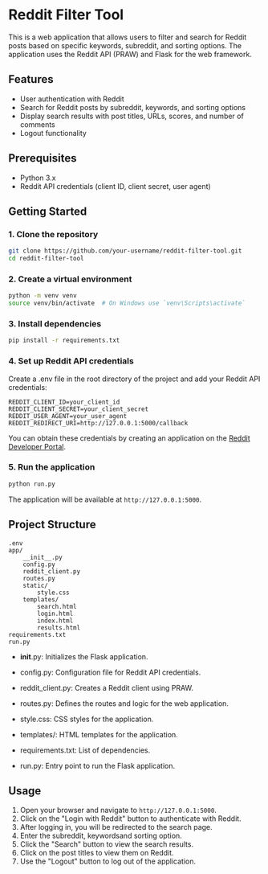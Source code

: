 # Reddit Filter Tool

This is a web application that allows users to filter and search for Reddit posts based on specific keywords, subreddit, and sorting options. The application uses the Reddit API (PRAW) and Flask for the web framework.

## Features

- User authentication with Reddit
- Search for Reddit posts by subreddit, keywords, and sorting options
- Display search results with post titles, URLs, scores, and number of comments
- Logout functionality

## Prerequisites

- Python 3.x
- Reddit API credentials (client ID, client secret, user agent)

## Getting Started

### 1. Clone the repository

```sh
git clone https://github.com/your-username/reddit-filter-tool.git
cd reddit-filter-tool
```

### 2. Create a virtual environment

```sh
python -m venv venv
source venv/bin/activate  # On Windows use `venv\Scripts\activate`
```

### 3. Install dependencies

```sh
pip install -r requirements.txt
```

### 4. Set up Reddit API credentials

Create a .env file in the root directory of the project and add your Reddit API credentials:

```
REDDIT_CLIENT_ID=your_client_id
REDDIT_CLIENT_SECRET=your_client_secret
REDDIT_USER_AGENT=your_user_agent
REDDIT_REDIRECT_URI=http://127.0.0.1:5000/callback
```

You can obtain these credentials by creating an application on the [Reddit Developer Portal](https://www.reddit.com/prefs/apps).

### 5. Run the application

```sh
python run.py
```

The application will be available at `http://127.0.0.1:5000`.

## Project Structure

```
.env
app/
    __init__.py
    config.py
    reddit_client.py
    routes.py
    static/
        style.css
    templates/
        search.html
        login.html
        index.html
        results.html
requirements.txt
run.py
```

- __init__.py: Initializes the Flask application. 

- config.py: Configuration file for Reddit API credentials.

- reddit_client.py: Creates a Reddit client using PRAW.

- routes.py: Defines the routes and logic for the web application.

- style.css: CSS styles for the application.

- templates/: HTML templates for the application.

- requirements.txt: List of dependencies.

- run.py: Entry point to run the Flask application.

## Usage

1. Open your browser and navigate to `http://127.0.0.1:5000`.
2. Click on the "Login with Reddit" button to authenticate with Reddit.
3. After logging in, you will be redirected to the search page.
4. Enter the subreddit, keywordsand sorting option.
5. Click the "Search" button to view the search results.
6. Click on the post titles to view them on Reddit.
7. Use the "Logout" button to log out of the application.
